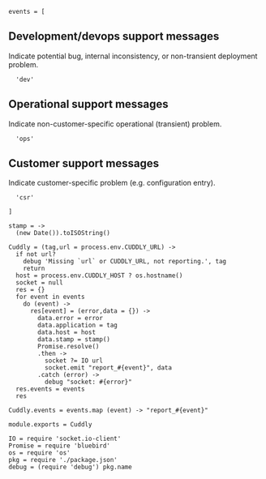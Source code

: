     events = [

Development/devops support messages
-----------------------------------

Indicate potential bug, internal inconsistency, or non-transient deployment problem.

      'dev'

Operational support messages
----------------------------

Indicate non-customer-specific operational (transient) problem.

      'ops'

Customer support messages
-------------------------

Indicate customer-specific problem (e.g. configuration entry).

      'csr'

    ]

    stamp = ->
      (new Date()).toISOString()

    Cuddly = (tag,url = process.env.CUDDLY_URL) ->
      if not url?
        debug 'Missing `url` or CUDDLY_URL, not reporting.', tag
        return
      host = process.env.CUDDLY_HOST ? os.hostname()
      socket = null
      res = {}
      for event in events
        do (event) ->
          res[event] = (error,data = {}) ->
            data.error = error
            data.application = tag
            data.host = host
            data.stamp = stamp()
            Promise.resolve()
            .then ->
              socket ?= IO url
              socket.emit "report_#{event}", data
            .catch (error) ->
              debug "socket: #{error}"
      res.events = events
      res

    Cuddly.events = events.map (event) -> "report_#{event}"

    module.exports = Cuddly

    IO = require 'socket.io-client'
    Promise = require 'bluebird'
    os = require 'os'
    pkg = require './package.json'
    debug = (require 'debug') pkg.name
